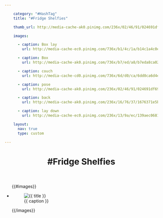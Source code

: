 ```yaml
---

    category: "#HashTag"
    title: "#Fridge Shelfies"

    thumb_url: http://media-cache-ak0.pinimg.com/236x/02/46/91/024691df69af6a545eb7d5060ac7e87c.jpg

    images:

      - caption: Box lay
        url: http://media-cache-ec0.pinimg.com/736x/b1/4c/1a/b14c1a4c0e0d17924704cf933b6d6583.jpg

      - caption: Box
        url: http://media-cache-ak0.pinimg.com/736x/b7/ed/a8/b7eda8ca023e3a320e2d7d78883f3787.jpg

      - caption: couch
        url: http://media-cache-cd0.pinimg.com/736x/6d/d0/ca/6dd0ca6d4e3d8af460d896433464a1ac.jpg

      - caption: pose
        url: http://media-cache-ak0.pinimg.com/236x/02/46/91/024691df69af6a545eb7d5060ac7e87c.jpg

      - caption: back
        url: http://media-cache-ak0.pinimg.com/236x/16/76/37/1676371e5b71317a7779782cc8ffa4a0.jpg

      - caption: lay down
        url: http://media-cache-ec0.pinimg.com/236x/13/9a/ec/139aec0681356f3feac7cfb0e5b5f74b.jpg

    layout:
      nav: true
      type: custom

---
```

<header>
<h1 class="title">#Fridge Shelfies</h1>
</header>

<div class="content">
  <ul class="polaroids">
  {{#images}}
    <li class="polaroid-wrap">
      <figure class="polaroid">
        <img src="{{ url }}" alt="{{ title }}" title="{{ title }}">
        <figcaption>{{ caption }}</figcaption>
      </figure>
    </li>
  {{/images}}
  </ul>
</div>
